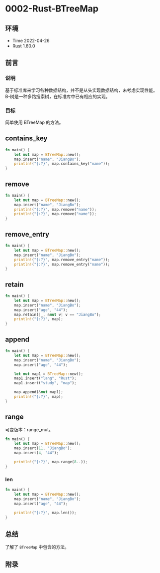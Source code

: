 # 0002-Rust-BTreeMap

## 环境

- Time 2022-04-26
- Rust 1.60.0

## 前言

### 说明

基于标准库来学习各种数据结构，并不是从头实现数据结构，未考虑实现性能。
B-树是一种多路搜索树，在标准库中已有相应的实现。

### 目标

简单使用 BTreeMap 的方法。

## contains_key

```rust
fn main() {
    let mut map = BTreeMap::new();
    map.insert("name", "JiangBo");
    println!("{:?}", map.contains_key("name"));
}
```

## remove

```rust
fn main() {
    let mut map = BTreeMap::new();
    map.insert("name", "JiangBo");
    println!("{:?}", map.remove("name"));
    println!("{:?}", map.remove("name"));
}
```

## remove_entry

```rust
fn main() {
    let mut map = BTreeMap::new();
    map.insert("name", "JiangBo");
    println!("{:?}", map.remove_entry("name"));
    println!("{:?}", map.remove_entry("name"));
}
```

## retain

```rust
fn main() {
    let mut map = BTreeMap::new();
    map.insert("name", "JiangBo");
    map.insert("age", "44");
    map.retain(|_, &mut v| v == "JiangBo");
    println!("{:?}", map);
}
```

## append

```rust
fn main() {
    let mut map = BTreeMap::new();
    map.insert("name", "JiangBo");
    map.insert("age", "44");

    let mut map1 = BTreeMap::new();
    map1.insert("lang", "Rust");
    map1.insert("study", "map");

    map.append(&mut map1);
    println!("{:?}", map);
}
```

## range

可变版本：range_mut。

```rust
fn main() {
    let mut map = BTreeMap::new();
    map.insert(11, "JiangBo");
    map.insert(4, "44");

    println!("{:?}", map.range(8..));
}
```

### len

```rust
fn main() {
    let mut map = BTreeMap::new();
    map.insert("name", "JiangBo");
    map.insert("age", "44");

    println!("{:?}", map.len());
}
```

## 总结

了解了 `BTreeMap` 中包含的方法。

## 附录
